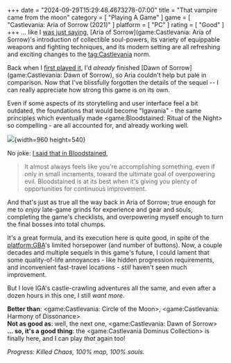 +++
date = "2024-09-29T15:29:48.4673278-07:00"
title = "That vampire came from the moon"
category = [ "Playing A Game" ]
game = [ "Castlevania: Aria of Sorrow (2021)" ]
platform = [ "PC" ]
rating = [ "Good" ]
+++
... like I [was just saying]($SiteBaseURL$2024/09/29/a-whip-blast-from-advances-past/), [Aria of Sorrow](game:Castlevania: Aria of Sorrow)'s introduction of collectible soul-powers, its variety of equippable weapons and fighting techniques, and its modern setting are all refreshing and exciting changes to the <tag:Castlevania> norm.

Back when I [first played it]($SiteBaseURL$2006/05/29/castlevania-aria-of-sorrow-2/), I'd *already* finished [Dawn of Sorrow](game:Castlevania: Dawn of Sorrow), so Aria couldn't help but pale in comparison.  Now that I've blissfully forgotten the details of the sequel -- I can really appreciate how strong this game is on its own.

Even if some aspects of its storytelling and user interface feel a bit outdated, the foundations that would become "Igavania" - the same principles which eventually made <game:Bloodstained: Ritual of the Night> so compelling - are all accounted for, and already working well.

![]($SiteBaseURL$castlevania-aria-of-sorrow_arikado.jpg){width=960 height=540}

No joke: [I said that in Bloodstained]($SiteBaseURL$2019/06/30/what-is-an-igavania-a-joyful-little-pile-of-secrets/),

> It almost always feels like you're accomplishing something, even if only in small increments, toward the ultimate goal of overpowering evil. Bloodstained is at its best when it's giving you plenty of opportunities for continuous improvement.

And that's just as true all the way back in Aria of Sorrow; true enough for me to *enjoy* late-game grinds for experience and gear and souls, completing the game's checklists, and overpowering myself enough to turn the final bosses into total chumps.

It's a great formula, and its execution here is quite good, in spite of the <platform:GBA>'s limited horsepower (and number of buttons).  Now, a couple decades and multiple sequels in this game's future, I could lament that some quality-of-life annoyances - like hidden progression requirements, and inconvenient fast-travel locations - *still* haven't seen much improvement.

But I love IGA's castle-crawling adventures all the same, and even after a dozen hours in this one, I still *want more*.

**Better than**: <game:Castlevania: Circle of the Moon>, <game:Castlevania: Harmony of Dissonance>  
**Not as good as**: well, the next one, <game:Castlevania: Dawn of Sorrow>  
**... so, it's a good thing**: the <game:Castlevania Dominus Collection> is finally here, and I can play *that* again too!

*Progress: Killed Chaos, 100% map, 100% souls.*
